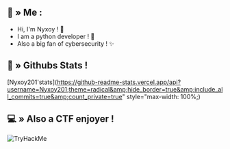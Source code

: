 ## <a id="HI"></a>👋 » Me :

- Hi, I'm Nyxoy ! 🍃
- I am a python developer ! 🌱
- Also a big fan of cybersecurity ! ✨
  
## <a id="stats"></a>🤖 » Githubs Stats !
[Nyxoy201'stats](https://github-readme-stats.vercel.app/api?username=Nyxoy201;theme=radical&amp;hide_border=true&amp;include_all_commits=true&amp;count_private=true" style="max-width: 100%;)

## <a id="CTF"></a>💻 » Also a CTF enjoyer !
<img src="https://tryhackme-badges.s3.amazonaws.com/Nyxoy201.png" alt="TryHackMe">
